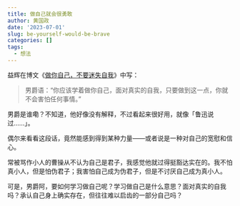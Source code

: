 ```yaml
---
title: 做自己就会很勇敢
author: 黄国政
date: '2023-07-01'
slug: be-yourself-would-be-brave
categories: []
tags: 
  - 想法
---
```


益辉在博文《[做你自己，不要迷失自我](](https://yihui.org/cn/2005/01/be-yourself/))》中写：

> 男爵语：“你应该学着做你自己，面对真实的自我，只要做到这一点，你就不会害怕任何事情。”

男爵是谁嘞？不知道，他好像没有解释，不过看起来很好用，就像「鲁迅说过……」。

偶尔来看看这段话，竟然能感到得到某种力量——或者说是一种对自己的宽慰和信心。

常被骂作小人的曹操从不认为自己是君子，我感觉他就过得挺豁达实在的。我不怕真小人，但是怕伪君子；我害怕自己成为伪君子，但是不讨厌自己成为真小人。

可是，男爵阿，要如何学习做自己呢？学习做自己是什么意思？面对真实的自我吗？承认自己身上确实存在，但往往难以启齿的一部分自己吗？

